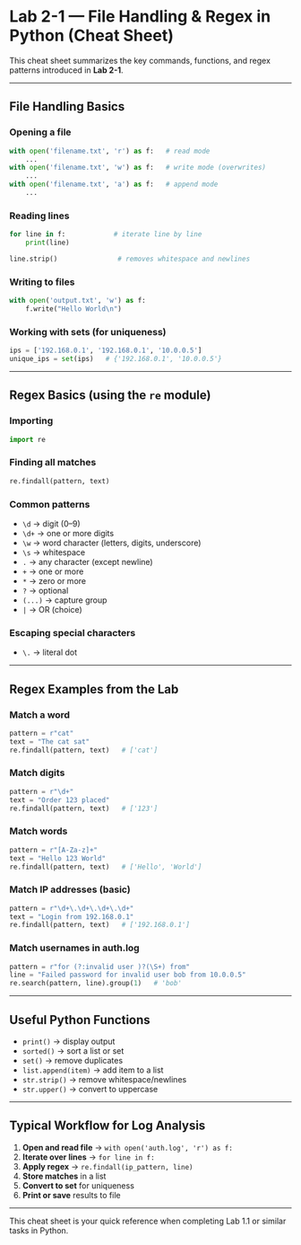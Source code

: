# Lab 2-1 — File Handling & Regex in Python (Cheat Sheet)

This cheat sheet summarizes the key commands, functions, and regex patterns introduced in **Lab 2-1**.

---

## File Handling Basics

### Opening a file

```python
with open('filename.txt', 'r') as f:   # read mode
    ...
with open('filename.txt', 'w') as f:   # write mode (overwrites)
    ...
with open('filename.txt', 'a') as f:   # append mode
    ...
```

### Reading lines

```python
for line in f:            # iterate line by line
    print(line)

line.strip()               # removes whitespace and newlines
```

### Writing to files

```python
with open('output.txt', 'w') as f:
    f.write("Hello World\n")
```

### Working with sets (for uniqueness)

```python
ips = ['192.168.0.1', '192.168.0.1', '10.0.0.5']
unique_ips = set(ips)   # {'192.168.0.1', '10.0.0.5'}
```

---

## Regex Basics (using the `re` module)

### Importing

```python
import re
```

### Finding all matches

```python
re.findall(pattern, text)
```

### Common patterns

* `\d` → digit (0–9)
* `\d+` → one or more digits
* `\w` → word character (letters, digits, underscore)
* `\s` → whitespace
* `.` → any character (except newline)
* `+` → one or more
* `*` → zero or more
* `?` → optional
* `(...)` → capture group
* `|` → OR (choice)

### Escaping special characters

* `\.` → literal dot

---

## Regex Examples from the Lab

### Match a word

```python
pattern = r"cat"
text = "The cat sat"
re.findall(pattern, text)   # ['cat']
```

### Match digits

```python
pattern = r"\d+"
text = "Order 123 placed"
re.findall(pattern, text)   # ['123']
```

### Match words

```python
pattern = r"[A-Za-z]+"
text = "Hello 123 World"
re.findall(pattern, text)   # ['Hello', 'World']
```

### Match IP addresses (basic)

```python
pattern = r"\d+\.\d+\.\d+\.\d+"
text = "Login from 192.168.0.1"
re.findall(pattern, text)   # ['192.168.0.1']
```

### Match usernames in auth.log

```python
pattern = r"for (?:invalid user )?(\S+) from"
line = "Failed password for invalid user bob from 10.0.0.5"
re.search(pattern, line).group(1)   # 'bob'
```

---

## Useful Python Functions

* `print()` → display output
* `sorted()` → sort a list or set
* `set()` → remove duplicates
* `list.append(item)` → add item to a list
* `str.strip()` → remove whitespace/newlines
* `str.upper()` → convert to uppercase

---

## Typical Workflow for Log Analysis

1. **Open and read file** → `with open('auth.log', 'r') as f:`
2. **Iterate over lines** → `for line in f:`
3. **Apply regex** → `re.findall(ip_pattern, line)`
4. **Store matches** in a list
5. **Convert to set** for uniqueness
6. **Print or save** results to file

---

This cheat sheet is your quick reference when completing Lab 1.1 or similar tasks in Python.
